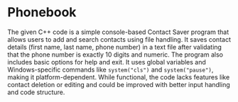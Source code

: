 # Phonebook
The given C++ code is a simple console-based Contact Saver program that allows users to add and search contacts using file handling. It saves contact details (first name, last name, phone number) in a text file after validating that the phone number is exactly 10 digits and numeric. The program also includes basic options for help and exit. It uses global variables and Windows-specific commands like `system("cls")` and `system("pause")`, making it platform-dependent. While functional, the code lacks features like contact deletion or editing and could be improved with better input handling and code structure.
